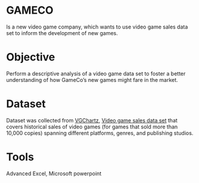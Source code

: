 # GAMECO
Is a new video game company, which wants to use  video game sales data set to inform the development of new games.
# Objective
Perform a descriptive analysis of a video game data set to foster a better understanding of how GameCo’s new games might fare in the market.
# Dataset
Dataset was collected from [VGChartz](http://www.vgchartz.com/), [Video game sales data set](https://images.careerfoundry.com/public/courses/intro-to-data/E1/vgsales.xlsx) that covers historical sales of video games (for games that sold more than 10,000 copies) spanning different platforms, genres, and publishing studios.
# Tools
Advanced Excel, Microsoft powerpoint
